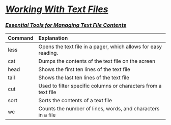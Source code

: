 # <b><ins><i>Working With Text Files</i></ins></b>

### <b><ins><i>Essential Tools for Managing Text File Contents</i></ins></b>

| Command | Explanation |   
|:-------|:----------|
| less | Opens the text file in a pager, which allows for easy reading. |
| cat | Dumps the contents of the text file on the screen |
| head | Shows the first ten lines of the text file |
| tail | Shows the last ten lines of the text file |
| cut | Used to filter specific columns or characters from a text file |
| sort | Sorts the contents of a text file |
| wc | Counts the number of lines, words, and characters in a file |